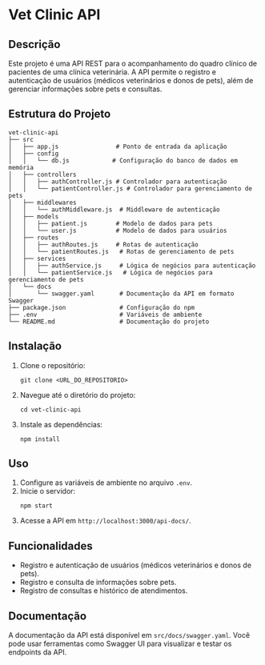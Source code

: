 # Vet Clinic API

## Descrição
Este projeto é uma API REST para o acompanhamento do quadro clínico de pacientes de uma clínica veterinária. A API permite o registro e autenticação de usuários (médicos veterinários e donos de pets), além de gerenciar informações sobre pets e consultas.

## Estrutura do Projeto
```
vet-clinic-api
├── src
│   ├── app.js                # Ponto de entrada da aplicação
│   ├── config
│   │   └── db.js            # Configuração do banco de dados em memória
│   ├── controllers
│   │   ├── authController.js # Controlador para autenticação
│   │   └── patientController.js # Controlador para gerenciamento de pets
│   ├── middlewares
│   │   └── authMiddleware.js  # Middleware de autenticação
│   ├── models
│   │   ├── patient.js        # Modelo de dados para pets
│   │   └── user.js           # Modelo de dados para usuários
│   ├── routes
│   │   ├── authRoutes.js     # Rotas de autenticação
│   │   └── patientRoutes.js   # Rotas de gerenciamento de pets
│   ├── services
│   │   ├── authService.js     # Lógica de negócios para autenticação
│   │   └── patientService.js   # Lógica de negócios para gerenciamento de pets
│   └── docs
│       └── swagger.yaml       # Documentação da API em formato Swagger
├── package.json               # Configuração do npm
├── .env                       # Variáveis de ambiente
└── README.md                  # Documentação do projeto
```

## Instalação
1. Clone o repositório:
   ```
   git clone <URL_DO_REPOSITORIO>
   ```
2. Navegue até o diretório do projeto:
   ```
   cd vet-clinic-api
   ```
3. Instale as dependências:
   ```
   npm install
   ```

## Uso
1. Configure as variáveis de ambiente no arquivo `.env`.
2. Inicie o servidor:
   ```
   npm start
   ```
3. Acesse a API em `http://localhost:3000/api-docs/`.

## Funcionalidades
- Registro e autenticação de usuários (médicos veterinários e donos de pets).
- Registro e consulta de informações sobre pets.
- Registro de consultas e histórico de atendimentos.

## Documentação
A documentação da API está disponível em `src/docs/swagger.yaml`. Você pode usar ferramentas como Swagger UI para visualizar e testar os endpoints da API.